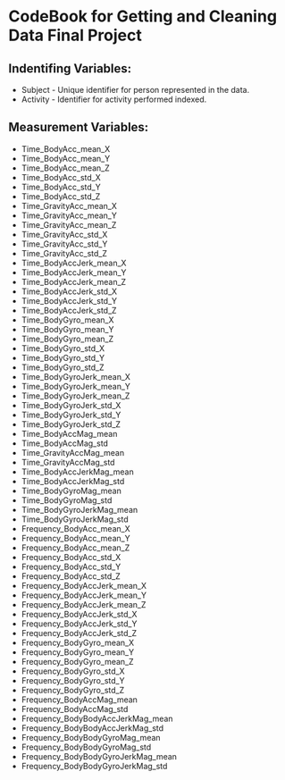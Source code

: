 # CodeBook for Getting and Cleaning Data Final Project

## Indentifing Variables:
  * Subject - Unique identifier for person represented in the data.
  * Activity - Identifier for activity performed indexed.
  
## Measurement Variables:  
  * Time_BodyAcc_mean_X
  * Time_BodyAcc_mean_Y
  * Time_BodyAcc_mean_Z
  * Time_BodyAcc_std_X
  * Time_BodyAcc_std_Y
  * Time_BodyAcc_std_Z
  * Time_GravityAcc_mean_X
  * Time_GravityAcc_mean_Y
  * Time_GravityAcc_mean_Z
  * Time_GravityAcc_std_X
  * Time_GravityAcc_std_Y
  * Time_GravityAcc_std_Z
  * Time_BodyAccJerk_mean_X
  * Time_BodyAccJerk_mean_Y
  * Time_BodyAccJerk_mean_Z
  * Time_BodyAccJerk_std_X
  * Time_BodyAccJerk_std_Y
  * Time_BodyAccJerk_std_Z
  * Time_BodyGyro_mean_X
  * Time_BodyGyro_mean_Y
  * Time_BodyGyro_mean_Z
  * Time_BodyGyro_std_X
  * Time_BodyGyro_std_Y
  * Time_BodyGyro_std_Z
  * Time_BodyGyroJerk_mean_X
  * Time_BodyGyroJerk_mean_Y
  * Time_BodyGyroJerk_mean_Z
  * Time_BodyGyroJerk_std_X
  * Time_BodyGyroJerk_std_Y
  * Time_BodyGyroJerk_std_Z
  * Time_BodyAccMag_mean
  * Time_BodyAccMag_std
  * Time_GravityAccMag_mean
  * Time_GravityAccMag_std
  * Time_BodyAccJerkMag_mean
  * Time_BodyAccJerkMag_std
  * Time_BodyGyroMag_mean
  * Time_BodyGyroMag_std
  * Time_BodyGyroJerkMag_mean
  * Time_BodyGyroJerkMag_std
  * Frequency_BodyAcc_mean_X
  * Frequency_BodyAcc_mean_Y
  * Frequency_BodyAcc_mean_Z
  * Frequency_BodyAcc_std_X
  * Frequency_BodyAcc_std_Y
  * Frequency_BodyAcc_std_Z
  * Frequency_BodyAccJerk_mean_X
  * Frequency_BodyAccJerk_mean_Y
  * Frequency_BodyAccJerk_mean_Z
  * Frequency_BodyAccJerk_std_X
  * Frequency_BodyAccJerk_std_Y
  * Frequency_BodyAccJerk_std_Z
  * Frequency_BodyGyro_mean_X
  * Frequency_BodyGyro_mean_Y
  * Frequency_BodyGyro_mean_Z
  * Frequency_BodyGyro_std_X
  * Frequency_BodyGyro_std_Y
  * Frequency_BodyGyro_std_Z
  * Frequency_BodyAccMag_mean
  * Frequency_BodyAccMag_std
  * Frequency_BodyBodyAccJerkMag_mean
  * Frequency_BodyBodyAccJerkMag_std
  * Frequency_BodyBodyGyroMag_mean
  * Frequency_BodyBodyGyroMag_std
  * Frequency_BodyBodyGyroJerkMag_mean
  * Frequency_BodyBodyGyroJerkMag_std
